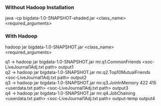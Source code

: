 ### Without Hadoop Installation

java -cp bigdata-1.0-SNAPSHOT-shaded.jar <class_name> <required_arguments>

### With Hadoop

hadoop jar bigdata-1.0-SNAPSHOT.jar <class_name> <required_arguments>

q1 -> hadoop jar bigdata-1.0-SNAPSHOT.jar mr.q1.CommonFriends <soc-LiveJournal1Adj.txt path> output1     
q2 -> hadoop jar bigdata-1.0-SNAPSHOT.jar mr.q2.Top10MutualFriends <soc-LiveJournal1Adj.txt path> output2    
q3 -> hadoop jar bigdata-1.0-SNAPSHOT.jar mr.q3.JoinInMemory 422 415 <userdata.txt path> <soc-LiveJournal1Adj.txt path> output3    
q4 -> hadoop jar bigdata-1.0-SNAPSHOT.jar mr.q4.JobChaining <userdata.txt path> <soc-LiveJournal1Adj.txt path> output-temp output4
